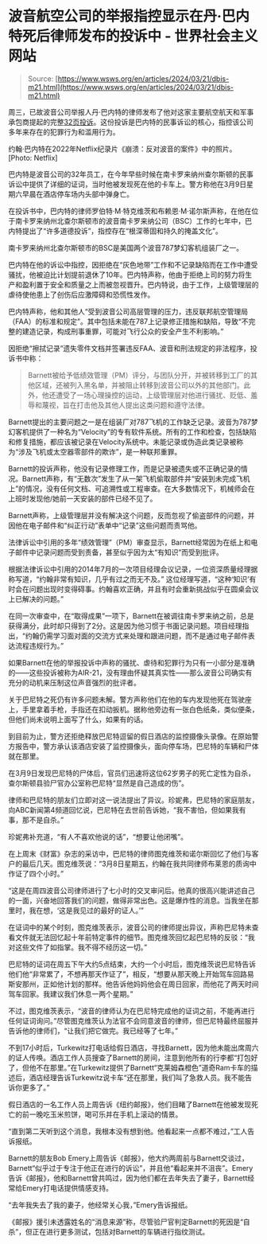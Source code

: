 <!--yml

category: 未分类

date: 2024-05-29 12:35:40

-->

# 波音航空公司的举报指控显示在丹·巴内特死后律师发布的投诉中 - 世界社会主义网站

> Source: [https://www.wsws.org/en/articles/2024/03/21/dbis-m21.html](https://www.wsws.org/en/articles/2024/03/21/dbis-m21.html)

周三，已故波音公司举报人丹·巴内特的律师发布了他对这家主要航空航天和军事承包商提起的完整[32页投诉](https://abcnews4.com/resources/pdf/504242d5-eb40-47bc-b8ea-b78dda9a77ab-BarnettFirstAmendedComplaint5421_Redacted.pdf)。这份投诉是巴内特的民事诉讼的核心，指控该公司多年来存在的犯罪行为和滥用行为。

约翰·巴内特在2022年Netflix纪录片《崩溃：反对波音的案件》中的照片。[Photo: Netflix]

巴内特是波音公司的32年员工，在今年早些时候在南卡罗来纳州查尔斯顿的民事诉讼中提供了详细的证词，当时他被发现死在他的卡车上。警方称他在3月9日星期六早晨在酒店停车场内头部中弹身亡。

在投诉书中，巴内特的律师罗伯特·M·特克维茨和布赖恩·M·诺尔斯声称，在他在位于南卡罗来纳州北查尔斯顿市的波音南卡罗来纳公司（BSC）工作的七年中，巴内特提出了“许多道德投诉”，指控存在“根深蒂固和持久的掩盖文化”。

南卡罗来纳州北查尔斯顿市的BSC是美国两个波音787梦幻客机组装厂之一。

巴内特在他的诉讼中指控，因拒绝在“灰色地带”工作和不记录缺陷而在工作中遭受骚扰，他被迫比计划提前退休了10年。巴内特声称，他由于拒绝上司的努力将生产和盈利置于安全和质量之上而被忽视晋升。巴内特说，由于工作，上级管理层的虐待使他患上了创伤后应激障碍和恐慌性发作。

巴内特声称，他和其他人“受到波音公司高层管理的压力，违反联邦航空管理局（FAA）的标准和规定”。其中包括未能在787上记录修正措施和缺陷，导致“不完整的建造记录，构成刑事重罪，可能对飞行公众的安全产生不利影响。”

因拒绝“擦拭记录”遗失零件文档并签署违反FAA、波音和刑法规定的非法程序，投诉书中称：

> Barnett被给予低绩效管理（PM）评分，与团队分开，并被转移到工厂的其他区域，还被列入黑名单，并被阻止转移到波音公司以外的其他部门。此外，他还遭受了一场心理操控的运动，上级管理层对他进行骚扰、贬低、羞辱和蔑视，旨在打击他及其他人提出这类问题和遵守法律。

Barnett提出的主要问题之一是在组装厂对787飞机的工作缺乏记录。波音为787梦幻客机提供了一种名为“Velocity”的专有软件系统。所有的工作和检查，包括缺陷和修复措施，都应该被记录在Velocity系统中。未能记录或伪造此类记录被称为“涉及飞机或太空器零部件的欺诈”，是一种联邦重罪。

Barnett的投诉声称，他没有记录修理工作，而是记录被遗失或不正确记录的情况。Barnett声称，有“无数次”发生了从一架飞机偷取部件并“安装到未完成飞机上”的情况，没有任何文档、可追溯性或工程审查。在大多数情况下，机械师会在上班时发现他/她前一天安装的部件已经不见了。

Barnett声称，上级管理层并没有解决这个问题，反而忽视了偷盗部件的问题，并因他在电子邮件和“纠正行动”表单中“记录”这些问题而责骂他。

法律诉讼中引用的多年“绩效管理”（PM）审查显示，Barnett经常因为在纸上和电子邮件中记录问题而受到责备，甚至似乎因为太“有知识”而受到批评。

根据法律诉讼中引用的2014年7月的一次项目经理会议记录，一位资深质量经理据称写道，“约翰非常有知识，几乎有过之而无不及。” 这位经理写道，“这种‘知识’有时会在问题出现时变得碍事。约翰喜欢正确，并且有时会重新挑战似乎在圆桌会议上已解决的问题。”

在同一次审查中，在“取得成果”一项下，Barnett在被调往南卡罗来纳之前，总是获得满分，此时却只得到了2分。这是因为他习惯于书面记录问题。项目经理指出，“约翰仍需学习面对面的交流方式来处理和跟进问题，而不是通过电子邮件表达流程违规行为。”

如果Barnett在他的举报投诉中声称的骚扰、虐待和犯罪行为只有一小部分是准确的——这些投诉被称为AIR-21，没有理由怀疑其真实性——那么波音公司确实有充分的动机来压制这位声音强烈的批评者。

关于巴尼特之死仍有许多问题未解。警方声称他们在他的车内发现他死在驾驶座上，手里拿着手枪，手指还在扣动扳机。据称他旁边有一张白色纸条，类似便条，但他们尚未说明上面写了什么，如果有的话。

到目前为止，警方还拒绝释放巴尼特逗留的假日酒店的监控摄像头录像。在原始警方报告中，警方承认该酒店安装了监控摄像头，面向停车场，巴尼特的车辆和尸体就在那里。

在3月9日发现巴尼特的尸体后，官员们迅速将这位62岁男子的死亡定性为自杀，查尔斯顿县验尸官办公室称巴尼特“显然是自己造成的伤”。

律师和巴尼特的朋友们立即对这一说法提出了异议。珍妮弗，巴尼特的家庭朋友，向ABC新闻第4频道回忆说，巴尼特在去世前告诉她，“我不害怕，但如果我有事，那不是自杀。”

珍妮弗补充道，“有人不喜欢他说的话”，“想要让他闭嘴”。

在上周末《财富》杂志的采访中，巴尼特的律师图克维茨和诺尔斯回忆了他们与客户的最后几天。图克维茨说：“3月8日星期五，约翰在我共同律师布莱恩的质询中作证了四个小时。”

“这是在周四波音公司律师进行了七小时的交叉审问后。他真的很高兴能讲述自己的一面，兴奋地回答我们的问题，做得非常出色。这是爆炸性的消息。当我坐在那里时，我在想，‘这是我见过的最好的证人。’”

在证词中的某个时刻，图克维茨表示，波音公司的律师提出异议，声称巴尼特未查看文件就无法回忆起十年前特定事件的细节。图克维茨回忆起巴尼特的反驳：“我对这些文件了如指掌。我不得不经历这一切。”

巴尼特的证词在周五下午大约5点结束，大约一个小时后，图克维茨说巴尼特告诉他们他“非常累了，不想再那天作证了”，相反，“想要从那天晚上开始驾车回路易斯安那州，正如他计划的那样。他告诉他妈妈他会在周日回家，而他花了两天时间驾车回家。我建议我们休息一两个星期。”

不过，图克维茨表示，“波音的律师认为在巴尼特完成他的证词之前，不能再进行任何证词询问。”尽管图克维茨认为法官不会同意波音的律师，但巴尼特最终屈服并告诉他的律师们，“让我们把它做完。我已经等了七年。”

不到17小时后，Turkewitz打电话给假日酒店，寻找Barnett，因为他未能出席周六的证人传唤。酒店工作人员搜查了Barnett的房间，注意到他所有的行李都“打包好了，但他不在那里。”在Turkewitz提供了Barnett“克莱姆森橙色”道奇Ram卡车的描述后，酒店经理告诉Turkewitz说卡车“还在那里，我们叫了急救人员。我不能告诉你更多了。”

假日酒店的一名工作人员上周告诉《纽约邮报》，他们目睹了Barnett在他被发现死亡的前一晚吃玉米煎饼，喝可乐并在手机上滚动的情景。

“直到第二天听到这个消息，我根本没有想到他。他看起来一点都不难过，”工人告诉报纸。

Barnett的朋友Bob Emery上周告诉《邮报》，他大约两周前与Barnett交谈过，Barnett“似乎过于专注于他正在进行的诉讼”，并且他“看起来并不沮丧”。Emery告诉《邮报》，他和Barnett曾共鸣过，因为他们都在去年失去了妻子，Barnett经常给Emery打电话提供情感支持。

“去年我失去了我的妻子，他经常关心我，”Emery告诉报纸。

《邮报》援引未透露姓名的“消息来源”称，尽管验尸官判定Barnett的死因是“自杀”，但正在进行更多测试，包括对Barnett的车辆进行指纹测试。
